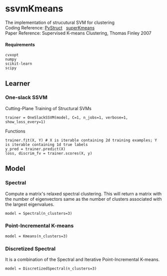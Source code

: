 # ssvmKmeans
The implementation of strucutural SVM for clustering\
Coding Reference: [PyStruct](https://github.com/pystruct/pystruct) &nbsp; [superKmeans](https://www.cs.cornell.edu/~tomf/projects/supervisedkmeans/)\
Paper Reference: Supervised K-means Clustering, Thomas Finley 2007
#### Requirements
```
cvxopt
numpy
scikit-learn
scipy
```
## Learner
### One-slack SSVM
Cutting-Plane Training of Structural SVMs
```
trainer = OneSlackSSVM(model, C=1, n_jobs=1, verbose=1, show_loss_every=1)
```
Functions
```
trainer.fit(X, Y) # X is iterable containing 2d training examples; Y is iterable containing 1d true labels
y_pred = trainer.predict(X)
loss, discrim_fv = trainer.scores(X, y)
```
## Model
### Spectral
Compute a matrix's relaxed spectral clustering. This will return a matrix with the number of eigenvectors same as the number of clusters associated with the largest eigenvalues.
```
model = Spectral(n_clusters=3)
```
### Point-Incremental K-means
```
model = Kmeans(n_clusters=3)
```
### Discretized Spectral
It is a combination of the Spectral and Iterative Point-Incremental K-means.
```
model = DiscretizedSpectral(n_clusters=3)
```





